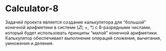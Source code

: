 # Calculator-8

Задачей проекта является создание калькулятора для “большой” конечной арифметики в системе (𝑍𝑖; +, *) с 8-разрядными числами, который будет использовать принципы “малой” конечной арифметики. Калькулятор обеспечивает выполнение операций сложения, вычитания,
умножения и деления.
